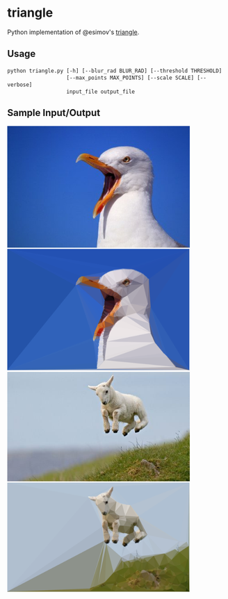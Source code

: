 # triangle
Python implementation of @esimov's [triangle](https://github.com/esimov/triangle).

## Usage

```
python triangle.py [-h] [--blur_rad BLUR_RAD] [--threshold THRESHOLD]
                   [--max_points MAX_POINTS] [--scale SCALE] [--verbose]
                   input_file output_file
```

## Sample Input/Output
<a href="https://github.com/avikj/triangle/blob/master/examples/seagull.jpg"><img src="https://github.com/avikj/triangle/blob/master/examples/seagull.jpg" width=420/></a>
<a href="https://github.com/avikj/triangle/blob/master/examples/seagull-triangles.png"><img src="https://github.com/avikj/triangle/blob/master/examples/seagull-triangles.png" width=420/></a>
<a href="https://github.com/avikj/triangle/blob/master/examples/goat.jpg"><img src="https://github.com/avikj/triangle/blob/master/examples/goat.jpg" width=420/></a>
<a href="https://github.com/avikj/triangle/blob/master/examples/goat-triangles.png"><img src="https://github.com/avikj/triangle/blob/master/examples/goat-triangles.png" width=420/></a>
